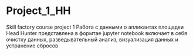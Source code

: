 # Project_1_HH
Skill factory course project 1
Работа с данными о апликантах площадки Head Hunter представлена в формтае jupyter notebook включает в себя очистку данных, разведывательный анализ, визуализация данных и устранение сбросов
